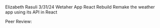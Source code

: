 Elizabeth Rasuli
3/31/24
Wetaher App React Rebuild
Remake the weather app using its API in React

Peer Review: